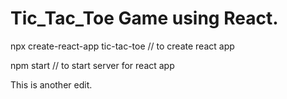 # Tic_Tac_Toe Game using React.

npx create-react-app tic-tac-toe // to create react app

npm start // to start server for react app

This is another edit.

